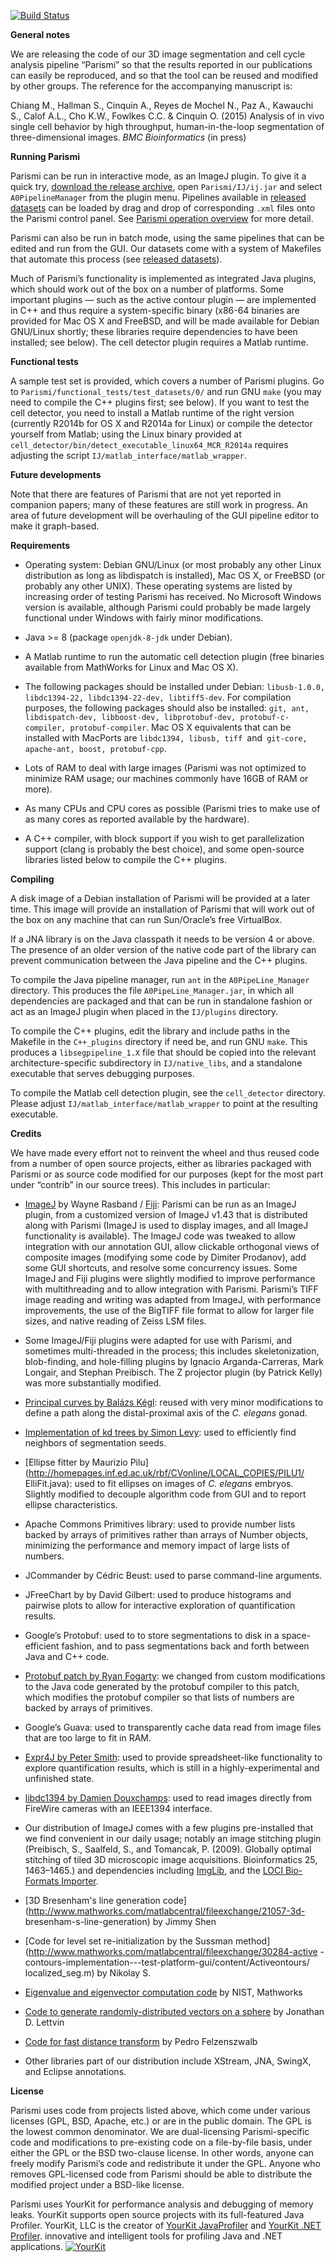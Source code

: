 [![Build Status](https://travis-ci.org/cinquin/parismi.svg?branch=master)](https://travis-ci.org/cinquin/parismi)
<!---
[![Coverity Status](https://scan.coverity.com/projects/4509/badge.svg)](https://scan.coverity.com/projects/4509)
Put this back once Coverity have fixed their internal problems with the scanner
-->

**General notes**

We are releasing the code of our 3D image segmentation and cell cycle
analysis pipeline “Parismi” so that the results reported in our
publications can easily be reproduced, and so that the tool can be
reused and modified by other groups. The reference for the accompanying
manuscript is:

Chiang M., Hallman S., Cinquin A., Reyes de Mochel N., Paz A., Kawauchi
S., Calof A.L., Cho K.W., Fowlkes C.C. & Cinquin O. (2015) Analysis of
in vivo single cell behavior by high throughput, human-in-the-loop
segmentation of three-dimensional images. *BMC Bioinformatics* (in
press)

**Running Parismi**

Parismi can be run in interactive mode, as an ImageJ plugin. To give it
a quick try, [download the release
archive](http://cinquin.org.uk/static/Parismi.tgz), open
`Parismi/IJ/ij.jar` and select `A0PipelineManager` from the plugin menu.
Pipelines available in [released
datasets](http://cinquin.org.uk/static/Parismi_datasets.tgz) can be
loaded by drag and drop of corresponding `.xml` files onto the Parismi
control panel. See [Parismi operation overview](https://github.com/cinquin/parismi/blob/master/Parismi_operation_overview.pdf)
for more detail.

Parismi can also be run in batch mode, using the same pipelines that can
be edited and run from the GUI. Our datasets come with a system of
Makefiles that automate this process (see [released
datasets](http://cinquin.org.uk/static/Parismi_datasets.tgz)).

Much of Parismi’s functionality is implemented as integrated Java
plugins, which should work out of the box on a number of platforms. Some
important plugins — such as the active contour plugin — are implemented
in C++ and thus require a system-specific binary (x86-64 binaries are
provided for Mac OS X and FreeBSD, and will be made available for Debian
GNU/Linux shortly; these libraries require dependencies to have been
installed; see below). The cell detector plugin requires a Matlab
runtime.

**Functional tests**

A sample test set is provided, which covers a number of Parismi plugins.
Go to `Parismi/functional_tests/test_datasets/0/` and run GNU `make`
(you may need to compile the C++ plugins first; see below). If you want
to test the cell detector, you need to install a Matlab runtime of the
right version (currently R2014b for OS X and R2014a for Linux) or
compile the detector yourself from Matlab; using the Linux binary
provided at `cell_detector/bin/detect_executable_linux64_MCR_R2014a`
requires adjusting the script `IJ/matlab_interface/matlab_wrapper`.

**Future developments**

Note that there are features of Parismi that are not yet reported in
companion papers; many of these features are still work in progress. An
area of future development will be overhauling of the GUI pipeline
editor to make it graph-based.

**Requirements**

-   Operating system: Debian GNU/Linux (or most probably any other Linux
distribution as long as libdispatch is installed), Mac OS X, or FreeBSD
(or probably any other UNIX). These operating systems are listed by
increasing order of testing Parismi has received. No Microsoft Windows
version is available, although Parismi could probably be made largely
functional under Windows with fairly minor modifications.

-   Java \>= 8 (package `openjdk-8-jdk` under Debian).

-   A Matlab runtime to run the automatic cell detection plugin (free
binaries available from MathWorks for Linux and Mac OS X).

-   The following packages should be installed under Debian:
`libusb-1.0.0, libdc1394-22, libdc1394-22-dev, libtiff5-dev`. For
compilation purposes, the following packages should also be installed:
`git, ant, libdispatch-dev, libboost-dev, libprotobuf-dev,
protobuf-c-compiler, protobuf-compiler`. Mac OS X equivalents that can
be installed with MacPorts are `libdc1394, libusb, tiff `and` git-core,
apache-ant, boost, protobuf-cpp`.

-   Lots of RAM to deal with large images (Parismi was not optimized to
minimize RAM usage; our machines commonly have 16GB of RAM or more).

-   As many CPUs and CPU cores as possible (Parismi tries to make use of
as many cores as reported available by the hardware).

-   A C++ compiler, with block support if you wish to get
parallelization support (clang is probably the best choice), and some
open-source libraries listed below to compile the C++ plugins.

**Compiling**

A disk image of a Debian installation of Parismi will be provided at a
later time. This image will provide an installation of Parismi that will
work out of the box on any machine that can run Sun/Oracle’s free
VirtualBox.

If a JNA library is on the Java classpath it needs to be version 4 or
above. The presence of an older version of the native code part of the
library can prevent communication between the Java pipeline and the C++
plugins.

To compile the Java pipeline manager, run `ant` in the
`A0PipeLine_Manager` directory. This produces the file
`A0PipeLine_Manager.jar`, in which all dependencies are packaged and
that can be run in standalone fashion or act as an ImageJ plugin when
placed in the `IJ/plugins` directory.

To compile the C++ plugins, edit the library and include paths in the
Makefile in the `C++_plugins` directory if need be, and run GNU `make`.
This produces a `libsegpipeline_1.X` file that should be copied into the
relevant architecture-specific subdirectory in `IJ/native_libs`, and a
standalone executable that serves debugging purposes.

To compile the Matlab cell detection plugin, see the `cell_detector`
directory. Please adjust `IJ/matlab_interface/matlab_wrapper` to point
at the resulting executable.

**Credits**

We have made every effort not to reinvent the wheel and thus reused code
from a number of open source projects, either as libraries packaged with
Parismi or as source code modified for our purposes (kept for the most
part under “contrib” in our source trees). This includes in particular:

-   [ImageJ](http://rsb.info.nih.gov/ij/) by Wayne Rasband /
[Fiji](http://fiji.sc/Fiji): Parismi can be run as an ImageJ plugin,
from a customized version of ImageJ v1.43 that is distributed along with
Parismi (ImageJ is used to display images, and all ImageJ functionality
is available). The ImageJ code was tweaked to allow integration with our
annotation GUI, allow clickable orthogonal views of composite images
(modifying some code by Dimiter Prodanov), add some GUI shortcuts, and
resolve some concurrency issues. Some ImageJ and Fiji plugins were
slightly modified to improve performance with multithreading and to
allow integration with Parismi. Parismi’s TIFF image reading and writing
was adapted from ImageJ, with performance improvements, the use of the
BigTIFF file format to allow for larger file sizes, and native reading
of Zeiss LSM files.

-   Some ImageJ/Fiji plugins were adapted for use with Parismi, and
sometimes multi-threaded in the process; this includes skeletonization,
blob-finding, and hole-filling plugins by Ignacio Arganda-Carreras, Mark
Longair, and Stephan Preibisch. The Z projector plugin (by Patrick
Kelly) was more substantially modified.

-   [Principal curves by Balázs
Kégl](http://www.iro.umontreal.ca/~kegl/research/pcurves/): reused with
very minor modifications to define a path along the distal-proximal axis
of the *C. elegans* gonad.

-   [Implementation of kd trees by Simon
Levy](http://home.wlu.edu/~levys/software/kd/): used to efficiently find
neighbors of segmentation seeds.

-   [Ellipse fitter by Maurizio
Pilu](http://homepages.inf.ed.ac.uk/rbf/CVonline/LOCAL_COPIES/PILU1/
ElliFit.java): used to fit ellipses on images of *C. elegans* embryos.
Slightly modified to decouple algorithm code from GUI and to report
ellipse characteristics.

-   Apache Commons Primitives library: used to provide number lists
backed by arrays of primitives rather than arrays of Number objects,
minimizing the performance and memory impact of large lists of numbers.

-   JCommander by Cédric Beust: used to parse command-line arguments.

-   JFreeChart by by David Gilbert: used to produce histograms and
pairwise plots to allow for interactive exploration of quantification
results.

-   Google’s Protobuf: used to to store segmentations to disk in a
space-efficient fashion, and to pass segmentations back and forth
between Java and C++ code.

-   [Protobuf patch by Ryan
Fogarty](https://code.google.com/p/protobuf/issues/detail?id=464): we
changed from custom modifications to the Java code generated by the
protobuf compiler to this patch, which modifies the protobuf compiler so
that lists of numbers are backed by arrays of primitives.

-   Google’s Guava: used to transparently cache data read from image
files that are too large to fit in RAM.

-   [Expr4J by Peter
Smith](http://sourceforge.net/projects/expr4j/files/): used to provide
spreadsheet-like functionality to explore quantification results, which
is still in a highly-experimental and unfinished state.

-   [libdc1394 by Damien
Douxchamps](http://sourceforge.net/projects/libdc1394/files/): used to
read images directly from FireWire cameras with an IEEE1394 interface.

-   Our distribution of ImageJ comes with a few plugins pre-installed
that we find convenient in our daily usage; notably an image stitching
plugin (Preibisch, S., Saalfeld, S., and Tomancak, P. (2009). Globally
optimal stitching of tiled 3D microscopic image acquisitions.
Bioinformatics 25, 1463–1465.) and dependencies including
[ImgLib](http://fiji.sc/ImgLib2), and the [LOCI Bio-Formats
Importer](http://loci.wisc.edu/software/bio-formats).

-   [3D Bresenham's line generation
code](http://www.mathworks.com/matlabcentral/fileexchange/21057-3d-
bresenham-s-line-generation) by Jimmy Shen

-   [Code for level set re-initialization by the Sussman
method](http://www.mathworks.com/matlabcentral/fileexchange/30284-active
-contours-implementation---test-platform-gui/content/Activeontours/
localized_seg.m) by Nikolay S.

-   [Eigenvalue and eigenvector computation
code](http://math.nist.gov/javanumerics/jama/) by NIST, Mathworks

-   [Code to generate randomly-distributed vectors on a
sphere](http://lettvin.com/Jonathan/diffuse.cpp) by Jonathan D. Lettvin

-   [Code for fast distance transform](http://cs.brown.edu/~pff/dt/) by
Pedro Felzenszwalb

-   Other libraries part of our distribution include XStream, JNA,
SwingX, and Eclipse annotations.

**License**

Parismi uses code from projects listed above, which come under various
licenses (GPL, BSD, Apache, etc.) or are in the public domain. The GPL
is the lowest common denominator. We are dual-licensing Parismi-specific
code and modifications to pre-existing code on a file-by-file basis,
under either the GPL or the BSD two-clause license. In other words,
anyone can freely modify Parismi’s code and redistribute it under the
GPL. Anyone who removes GPL-licensed code from Parismi should be able to
distribute the modified project under a BSD-like license.

Parismi uses YourKit for performance analysis and debugging of memory
leaks. YourKit supports open source projects with its full-featured Java
Profiler. YourKit, LLC is the creator of
[YourKit JavaProfiler](https://www.yourkit.com/java/profiler/index.jsp)
and
[YourKit .NET Profiler](www.yourkit.com/.net/profiler/index.jsp).
innovative and intelligent tools for profiling Java and .NET applications.
[![YourKit](https://www.yourkit.com/images/yklogo.png)](https://www.yourkit.com)
